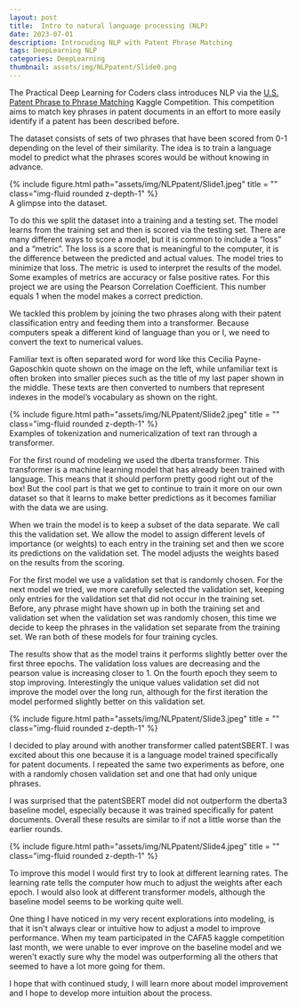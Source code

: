 ```yaml
---
layout: post
title:  Intro to natural language processing (NLP)
date: 2023-07-01
description: Introcuding NLP with Patent Phrase Matching 
tags: DeepLearning NLP
categories: DeepLearning
thumbnail: assets/img/NLPpatent/Slide0.png
---
```


The Practical Deep Learning for Coders class introduces NLP via the  <a href=”https://www.kaggle.com/competitions/us-patent-phrase-to-phrase-matching”>U.S. Patent Phrase to Phrase Matching</a> Kaggle Competition. This competition aims to match key phrases in patent documents in an effort to more easily identify if a patent has been described before.

The dataset consists of sets of two phrases that have been scored from 0-1 depending on the level of their similarity. The idea is to train a language model to predict what the phrases scores would be without knowing in advance.


<div class="row">
    <div class="col-sm mt-3 mt-md-0">
        {% include figure.html path="assets/img/NLPpatent/Slide1.jpeg" title = "" class="img-fluid rounded z-depth-1" %}
    </div>
</div>
<div class="caption">
    A glimpse into the dataset.
</div>

To do this we split the dataset into a training and a testing set. The model learns from the training set and then is scored via the testing set. There are many different ways to score a model, but it is common to include a “loss” and a “metric”. The loss is a score that is meaningful to the computer, it is the difference between the predicted and actual values. The model tries to minimize that loss. The metric is used to interpret the results of the model. Some examples of metrics are accuracy or false positive rates. For this project we are using the Pearson Correlation Coefficient. This number equals 1 when the model makes a correct prediction. 

We tackled this problem by joining the two phrases along with their patent classification entry and feeding them into a transformer. Because computers speak a different kind of language than you or I, we need to convert the text to numerical values.

Familiar text is often separated word for word like this Cecilia Payne-Gaposchkin quote shown on the image on the left, while unfamiliar text is often broken into smaller pieces such as the title of my last paper shown in the middle. These texts are then converted to numbers that represent indexes in the model’s vocabulary as shown on the right.

<div class="row">
    <div class="col-sm mt-3 mt-md-0">
        {% include figure.html path="assets/img/NLPpatent/Slide2.jpeg" title = "" class="img-fluid rounded z-depth-1" %}
    </div>
</div>
<div class="caption">
    Examples of tokenization and numericalization of text ran through a transformer.
</div>

For the first round of modeling we used the dberta transformer. This transformer is a machine learning model that has already been trained with language. This means that it should perform pretty good right out of the box! But the cool part is that we get to continue to train it more on our own dataset so that it learns to make better predictions as it becomes familiar with the data we are using.

When we train the model is to keep a subset of the data separate. We call this the validation set. We allow the model to assign different levels of importance (or weights) to each entry in the training set and then we score its predictions on the validation set. The model adjusts the weights based on the results from the scoring.

For the first model we use a validation set that is randomly chosen. For the next model we tried, we more carefully selected the validation set, keeping only entries for the validation set that did not occur in the training set. Before, any phrase might have shown up in both the training set and validation set when the validation set was randomly chosen, this time we decide to keep the phrases in the validation set separate from the training set. We ran both of these models for four training cycles.

The results show that as the model trains it performs slightly better over the first three epochs. The validation loss values are decreasing and the pearson value is increasing closer to 1. On the fourth epoch they seem to stop improving. Interestingly the unique values validation set did not improve the model over the long run, although for the first iteration the model performed slightly better on this validation set.

<div class="row">
    <div class="col-sm mt-3 mt-md-0">
        {% include figure.html path="assets/img/NLPpatent/Slide3.jpeg" title = "" class="img-fluid rounded z-depth-1" %}
    </div>
</div>


 I decided to play around with another transformer called patentSBERT. I was excited about this one because it is a language model trained specifically for patent documents. I repeated the same two experiments as before, one with a randomly chosen validation set and one that had only unique phrases.

I was surprised that the patentSBERT model did not outperform the dberta3 baseline model, especially because it was trained specifically for patent documents. Overall these results are similar to if not a little worse than the earlier rounds.

<div class="row">
    <div class="col-sm mt-3 mt-md-0">
        {% include figure.html path="assets/img/NLPpatent/Slide4.jpeg" title = ""  class="img-fluid rounded z-depth-1" %}
    </div>
</div>

To improve this model I would first try to look at different learning rates. The learning rate tells the computer how much to adjust the weights after each epoch. I would also look at different transformer models, although the baseline model seems to be working quite well.

One thing I have noticed in my very recent explorations into modeling, is that it isn't always clear or intuitive how to adjust a model to improve performance. When my team participated in the CAFA5 kaggle competition last month, we were unable to ever improve on the baseline model and we weren't exactly sure why the model was outperforming all the others that seemed to have a lot more going for them.

I hope that with continued study, I will learn more about model improvement and I hope to develop more intuition about the process.


